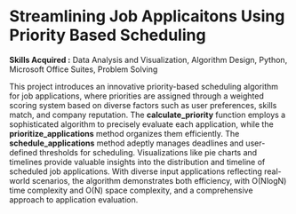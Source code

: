 # Streamlining Job Applicaitons Using Priority Based Scheduling

**Skills Acquired :** Data Analysis and Visualization, Algorithm Design, Python, Microsoft Office Suites, Problem Solving<br/>

This project introduces an innovative priority-based scheduling algorithm for job applications, where priorities are assigned through a weighted scoring system based on diverse factors such as user preferences, skills match, and company reputation. The **calculate_priority** function employs a sophisticated algorithm to precisely evaluate each application, while the **prioritize_applications** method organizes them efficiently. The **schedule_applications** method adeptly manages deadlines and user-defined thresholds for scheduling. Visualizations like pie charts and timelines provide valuable insights into the distribution and timeline of scheduled job applications. With diverse input applications reflecting real-world scenarios, the algorithm demonstrates both efficiency, with O(NlogN) time complexity and O(N) space complexity, and a comprehensive approach to application evaluation.

